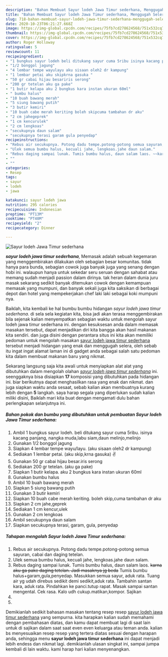 ```yaml
---
description: "Bahan Membuat Sayur lodeh Jawa Timur sederhana, Menggugah Selera"
title: "Bahan Membuat Sayur lodeh Jawa Timur sederhana, Menggugah Selera"
slug: 718-bahan-membuat-sayur-lodeh-jawa-timur-sederhana-menggugah-selera
date: 2020-10-23T06:21:27.668Z
image: https://img-global.cpcdn.com/recipes/75fb7cd278624568/751x532cq70/sayur-lodeh-jawa-timur-sederhana-foto-resep-utama.jpg
thumbnail: https://img-global.cpcdn.com/recipes/75fb7cd278624568/751x532cq70/sayur-lodeh-jawa-timur-sederhana-foto-resep-utama.jpg
cover: https://img-global.cpcdn.com/recipes/75fb7cd278624568/751x532cq70/sayur-lodeh-jawa-timur-sederhana-foto-resep-utama.jpg
author: Roger Holloway
ratingvalue: 5
reviewcount: 11
recipeingredient:
- "1 bungkus sayur lodeh beli ditukang sayur cuma 5ribu isinya kacang panjang nangka mudalabu siamdaun melinjomelinjo"
- "1/2 bonggol jagung"
- "4 lembar tempe wayulayu aku sisaan oleh2 dr kampung"
- "1 lembar petai aku skipkrna gasuka "
- "50 gr cabai hijau besariris serong"
- "200 gr tetelan aku ga pake"
- "1 butir kelapa aku 2 bungkus kara instan ukuran 60ml"
- " bumbu halus"
- "10 buah bawang merah"
- "5 siung bawang putih"
- "3 butir kemiri"
- "10 buah cabe merah keriting boleh skipcuma tambahan dr aku"
- "2 cm jahegeprek"
- "1 cm kencurulek"
- "2 cm lengkoas"
- "secukupnya daun salam"
- "secukupnya terasi garam gula penyedap"
recipeinstructions:
- "Rebus air secukupnya. Potong dadu tempe.potong-potong semua sayuran, cabai dan daging tetelan."
- "Ulek semua bumbu halus, kecuali jahe, lengkoas.jahe daun salam."
- "Rebus daging sampai lunak. Tumis bumbu halus, daun salam laos. ~~karna aku ga pake daging tetelan. Jadi masaknya jg beda~~ Tumis bumbu halus+garam,gula,penyedap. Masukkan semua sayur, aduk rata. Tuang air yg udah direbus sedikit demi sedikit,aduk rata. Tambahin santan kara, aduk rata. Pindahkan ke panci.tutup rapat. Masak sampai santan mengental. Cek rasa. Kalo udh cukup.matikan,kompor. Sajikan"
- ""
- ""
categories:
- Resep
tags:
- sayur
- lodeh
- jawa

katakunci: sayur lodeh jawa 
nutrition: 295 calories
recipecuisine: Indonesian
preptime: "PT13M"
cooktime: "PT40M"
recipeyield: "2"
recipecategory: Dinner

---
```



![Sayur lodeh Jawa Timur sederhana](https://img-global.cpcdn.com/recipes/75fb7cd278624568/751x532cq70/sayur-lodeh-jawa-timur-sederhana-foto-resep-utama.jpg)

<b><i>sayur lodeh jawa timur sederhana</i></b>, Memasak adalah sebuah kegemaran yang menggembirakan dilakukan oleh sebagian besar komunitas. tidak hanya para bunda, sebagian cowok juga banyak juga yang senang dengan hobi ini. walaupun hanya untuk sekedar seru seruan dengan sahabat atau memang sudah menjadi passion dalam dirinya. tak heran dalam dunia juru masak sekarang sedikit banyak ditemukan cowok dengan kemampuan memasak yang mumpuni, dan banyak sekali juga kita saksikan di berbagai depot dan hotel yang mempekerjakan chef laki laki sebagai koki mumpuni nya.

Baiklah, kita kembali ke hal bumbu bumbu hidangan <i>sayur lodeh jawa timur sederhana</i>. di sela sela kegiatan kita, bisa jadi akan terasa menggembirakan bila sejenak kalian menyempatkan sebagian waktu untuk mengolah sayur lodeh jawa timur sederhana ini. dengan kesuksesan anda dalam memasak masakan tersebut, dapat menjadikan diri kita bangga akan hasil makanan kita sendiri. dan juga disini dengan perantara situs ini kita akan memiliki pedoman untuk mengolah masakan <u>sayur lodeh jawa timur sederhana</u> tersebut menjadi hidangan yang enak dan menggugah selera, oleh sebab itu ingat ingat alamat laman ini di gadget anda sebagai salah satu pedoman kita dalam membuat makanan baru yang nikmat.




Sekarang langsung saja kita awali untuk menyiapkan alat alat yang dibutuhkan dalam mengolah olahan <u><i>sayur lodeh jawa timur sederhana</i></u> ini. seenggaknya bisa disiapkan <b>17</b> komposisi yang dibutuhkan pada hidangan ini. biar berikutnya dapat menghasilkan rasa yang enak dan nikmat. dan juga siapkan waktu anda sesaat, sebab kalian akan membuatnya kurang lebih dengan <b>5</b> langkah. saya harap segala yang diperlukan sudah kalian miliki disini, Baiklah mari kita buat dengan mengamati dulu bahan perlengkapan selanjutnya ini.

<!--inarticleads1-->

##### Bahan pokok dan bumbu yang dibutuhkan untuk pembuatan Sayur lodeh Jawa Timur sederhana:

1. Ambil 1 bungkus sayur lodeh. beli ditukang sayur cuma 5ribu. isinya kacang panjang, nangka muda,labu siam,daun melinjo,melinjo
1. Gunakan 1/2 bonggol jagung
1. Siapkan 4 lembar tempe wayu/layu. (aku sisaan oleh2 dr kampung)
1. Sediakan 1 lembar petai. (aku skip,krna gasuka) ✌
1. Gunakan 50 gr cabai hijau besar.iris serong
1. Sediakan 200 gr tetelan. (aku ga pake)
1. Siapkan 1 butir kelapa. aku 2 bungkus kara instan ukuran 60ml
1. Gunakan  bumbu halus
1. Ambil 10 buah bawang merah
1. Siapkan 5 siung bawang putih
1. Gunakan 3 butir kemiri
1. Siapkan 10 buah cabe merah keriting. boleh skip,cuma tambahan dr aku
1. Siapkan 2 cm jahe,geprek
1. Sediakan 1 cm kencur,ulek
1. Gunakan 2 cm lengkoas
1. Ambil secukupnya daun salam
1. Siapkan secukupnya terasi, garam, gula, penyedap




<!--inarticleads2-->

##### Tahapan mengolah Sayur lodeh Jawa Timur sederhana:

1. Rebus air secukupnya. Potong dadu tempe.potong-potong semua sayuran, cabai dan daging tetelan.
1. Ulek semua bumbu halus, kecuali jahe, lengkoas.jahe daun salam.
1. Rebus daging sampai lunak. Tumis bumbu halus, daun salam laos. ~~karna aku ga pake daging tetelan. Jadi masaknya jg beda~~ Tumis bumbu halus+garam,gula,penyedap. Masukkan semua sayur, aduk rata. Tuang air yg udah direbus sedikit demi sedikit,aduk rata. Tambahin santan kara, aduk rata. Pindahkan ke panci.tutup rapat. Masak sampai santan mengental. Cek rasa. Kalo udh cukup.matikan,kompor. Sajikan
1. 
1. 




Demikianlah sedikit bahasan masakan tentang resep resep <u>sayur lodeh jawa timur sederhana</u> yang sempurna. kita harapkan kalian sudah memahami dengan pembahasan diatas, dan kamu dapat membuat lagi di saat lain untuk di sajikan dalam saat saat even even keluarga atau teman anda. kalian bs menyesuaikan resep resep yang tertera diatas sesuai dengan harapan anda, sehingga menu <b>sayur lodeh jawa timur sederhana</b> ini dapat menjadi lebih endess dan nikmat lagi. demikianlah ulasan singkat ini, sampai jumpa kembali di lain waktu. kami harap hari kalian menyenangkan.
